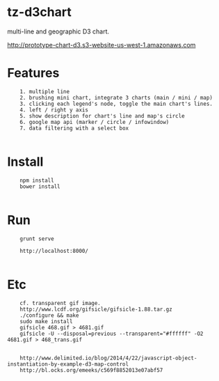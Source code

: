 # tz-d3chart

multi-line and geographic D3 chart.

http://prototype-chart-d3.s3-website-us-west-1.amazonaws.com

# Features
```
	1. multiple line
	2. brushing mini chart, integrate 3 charts (main / mini / map)
	3. clicking each legend's node, toggle the main chart's lines.
	4. left / right y axis
	5. show description for chart's line and map's circle 
	6. google map api (marker / circle / infowindow)
	7. data filtering with a select box
	
```

# Install
```
	npm install
	bower install
	
```

# Run
```
	grunt serve
	
	http://localhost:8000/
	
```

# Etc
```
	cf. transparent gif image.
	http://www.lcdf.org/gifsicle/gifsicle-1.88.tar.gz
	./configure && make
	sudo make install 
	gifsicle 468.gif > 4681.gif
	gifsicle -U --disposal=previous --transparent="#ffffff" -O2 4681.gif > 468_trans.gif
	
	
	http://www.delimited.io/blog/2014/4/22/javascript-object-instantiation-by-example-d3-map-control
	http://bl.ocks.org/emeeks/c569f8852013e07abf57

```


